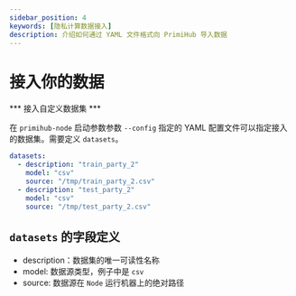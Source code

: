 ```yaml
---
sidebar_position: 4
keywords: [隐私计算数据接入]
description: 介绍如何通过 YAML 文件格式向 PrimiHub 导入数据
---
```


# 接入你的数据

*** 接入自定义数据集 ***

在 `primihub-node` 启动参数参数 `--config` 指定的 YAML 配置文件可以指定接入的数据集。需要定义 `datasets`。

```yaml
datasets:
  - description: "train_party_2"
    model: "csv"
    source: "/tmp/train_party_2.csv" 
  - description: "test_party_2"
    model: "csv"
    source: "/tmp/test_party_2.csv"
```
## `datasets` 的字段定义

* description：数据集的唯一可读性名称
* model: 数据源类型，例子中是 `csv`
* source: 数据源在 `Node` 运行机器上的绝对路径
